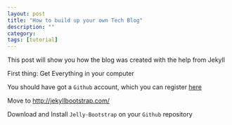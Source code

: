 ```yaml
---
layout: post
title: "How to build up your own Tech Blog"
description: ""
category: 
tags: [tutorial]
---
```


This post will show you how the blog was created with the help from Jekyll

First thing: Get Everything in your computer

You should have got a `Github` account, which you can register [here](https://github.com/)

Move to <http://jekyllbootstrap.com/>

Download and Install `Jelly-Bootstrap` on your `Github` repository